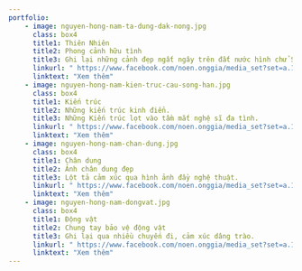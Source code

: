 ```yaml
---
portfolio:
    - image: nguyen-hong-nam-ta-dung-dak-nong.jpg
      class: box4
      title1: Thiên Nhiên
      title2: Phong cảnh hữu tình
      title3: Ghi lại những cảnh đẹp ngất ngây trên đất nước hình chử S.
      linkurl: " https://www.facebook.com/noen.onggia/media_set?set=a.155098514625855&type=3 "
      linktext: "Xem thêm"
    - image: nguyen-hong-nam-kien-truc-cau-song-han.jpg
      class: box4
      title1: Kiến trúc
      title2: Những kiến trúc kinh điển.
      title3: Những Kiến trúc lọt vào tầm mắt nghệ sĩ đa tình.
      linkurl: " https://www.facebook.com/noen.onggia/media_set?set=a.1051816671620697&type=3 "
      linktext: "Xem thêm"
    - image: nguyen-hong-nam-chan-dung.jpg
      class: box4
      title1: Chân dung
      title2: Ảnh chân dung đẹp
      title3: Lột tả cảm xúc qua hình ảnh đầy nghệ thuật.
      linkurl: " https://www.facebook.com/noen.onggia/media_set?set=a.141341072668266&type=3 "
      linktext: "Xem thêm"
    - image: nguyen-hong-nam-dongvat.jpg
      class: box4
      title1: Động vật
      title2: Chung tay bảo vệ động vật
      title3: Ghi lại qua nhiều chuyến đi, cảm xúc dâng trào.
      linkurl: " https://www.facebook.com/noen.onggia/media_set?set=a.137488929720147&type=3 "
      linktext: "Xem thêm"    
---
```

